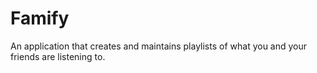 # Famify
An application that creates and maintains playlists of what you and your friends are listening to.
